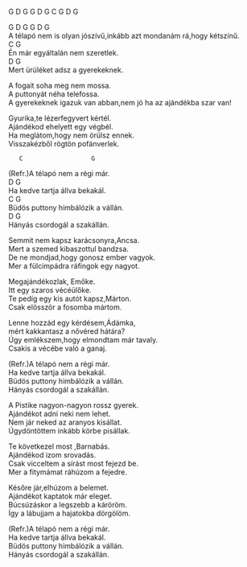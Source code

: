 G D G G D G C G D G   
   
G        D            G       G             D             G   
A télapó nem is olyan jószívű,inkább azt mondanám rá,hogy kétszínű.   
C                     G   
Én már egyáltalán nem szeretlek.   
     D                    G   
Mert ürüléket adsz a gyerekeknek.   
   
A fogait soha meg nem mossa.   
A puttonyát néha telefossa.   
A gyerekeknek igazuk van abban,nem jó ha az ajándékba szar van!   
   
Gyurika,te lézerfegyvert kértél.   
Ajándékod ehelyett egy végbél.   
Ha meglátom,hogy nem örülsz ennek.   
Visszakézből rögtön pofánverlek.   
   
       C                   G   
(Refr.)A télapó nem a régi már.   
D                         G   
Ha kedve tartja állva bekakál.   
C                        G   
Büdös puttony himbálózik a vállán.   
D                        G   
Hányás csordogál a szakállán.   
   
Semmit nem kapsz karácsonyra,Ancsa.   
Mert a szemed kibaszottul bandzsa.   
De ne mondjad,hogy gonosz ember vagyok.   
Mer a fülcimpádra ráfingok egy nagyot.   
   
   
Megajándékozlak, Emőke.   
Itt egy szaros vécéülőke.   
Te pedíg egy kis autót kapsz,Márton.   
Csak elösször a fosomba mártom.   
   
Lenne hozzád egy kérdésem,Ádámka,   
mért kakkantasz a nővéred hátára?   
Úgy emlékszem,hogy elmondtam már tavaly.   
Csakis a vécébe való a ganaj.   
   
(Refr.)A télapó nem a régi már.   
Ha kedve tartja állva bekakál.   
Büdös puttony himbálózik a vállán.   
Hányás csordogál a szakállán.   
   
A Pistike nagyon-nagyon rossz gyerek.   
Ajándékot adni neki nem lehet.   
Nem jár neked az aranyos kisállat.   
Úgydöntöttem inkább körbe pisállak.   
   
Te következel most ,Barnabás.   
Ajándékod izom srovadás.   
Csak vicceltem a sírást most fejezd be.   
Mer a fitymámat ráhúzom a fejedre.   
   
Későre jár,elhúzom a belemet.   
Ajándékot kaptatok már eleget.   
Búcsúzáskor a legszebb a káröröm.   
Így a lábujjam a hajatokba dörgölöm.   
   
(Refr.)A télapó nem a régi már.   
Ha kedve tartja állva bekakál.   
Büdös puttony himbálózik a vállán.   
Hányás csordogál a szakállán.   
